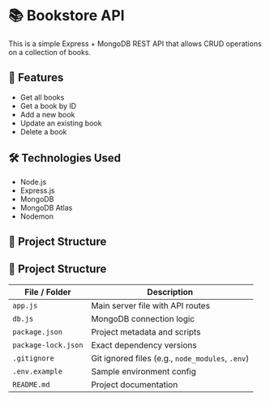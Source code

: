 # 📚 Bookstore API

This is a simple Express + MongoDB REST API that allows CRUD operations on a collection of books.

## 🚀 Features

- Get all books
- Get a book by ID
- Add a new book
- Update an existing book
- Delete a book

## 🛠️ Technologies Used

- Node.js
- Express.js
- MongoDB
- MongoDB Atlas
- Nodemon

## 📂 Project Structure

## 📁 Project Structure

| File / Folder         | Description                                   |
|-----------------------|-----------------------------------------------|
| `app.js`              | Main server file with API routes              |
| `db.js`               | MongoDB connection logic                      |
| `package.json`        | Project metadata and scripts                  |
| `package-lock.json`   | Exact dependency versions                     |
| `.gitignore`          | Git ignored files (e.g., `node_modules`, `.env`) |
| `.env.example`        | Sample environment config                     |
| `README.md`           | Project documentation                         |
